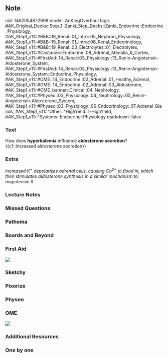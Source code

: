 ## Note
nid: 1462054872908
model: AnKingOverhaul
tags: #AK_Original_Decks::Step_1::Zanki_Step_Decks::Zanki_Endocrine::Endocrine_Physiology, #AK_Step1_v11::#B&B::19_Renal::01_Intro::05_Nephron_Physiology, #AK_Step1_v11::#B&B::19_Renal::01_Intro::06_Renal_Endocrinology, #AK_Step1_v11::#B&B::19_Renal::03_Electrolytes::01_Electrolytes, #AK_Step1_v11::#Costanzo::Endocrine::08_Adrenal_Medulla_&_Cortex, #AK_Step1_v11::#FirstAid::14_Renal::03_Physiology::13_Renin-Angiotensin-Aldosterone_System, #AK_Step1_v11::#FirstAid::14_Renal::03_Physiology::13_Renin-Angiotensin-Aldosterone_System::Endocrine_Physiology, #AK_Step1_v11::#OME::14_Endocrine::02_Adrenal::01_Healthy_Adrenal, #AK_Step1_v11::#OME::14_Endocrine::02_Adrenal::03_Aldosterone, #AK_Step1_v11::#OME_banner::Clinical::04_Nephrology, #AK_Step1_v11::#Physeo::03_Physiology::04_Nephrology::05_Renin-Angiotensin-Aldosterone_System, #AK_Step1_v11::#Physeo::03_Physiology::06_Endocrinology::07_Adrenal_Glands, #AK_Step1_v11::^Other::^HighYield::1-HighYield, #AK_Step1_v11::^Systems::Endocrine::Physiology
markdown: false

### Text
<div>
  How does <b>hyperkalemia</b> influence <b>aldosterone
  secretion</b>?
</div>
<div>
  {{c1::Increased aldosterone secretion}}
</div>

### Extra
<i>increased K<sup>+</sup> depolarizes adrenal cells, causing
Ca<sup>2+</sup> to flood in, which then stimulates aldosterone
synthesis in a similar mechanism to angiotensin II</i>

### Lecture Notes


### Missed Questions


### Pathoma


### Boards and Beyond


### First Aid
<img src="tmp0D1cNW.png">

### Sketchy


### Pixorize


### Physeo


### OME
<div class="ome-widget">
  <a href=
  "https://onlinemeded.org/spa/nephrology?ref=anki"><img src=
  "_OME_AnkiFlashcards_Topic_2.png"></a>
</div>

### Additional Resources


### One by one

